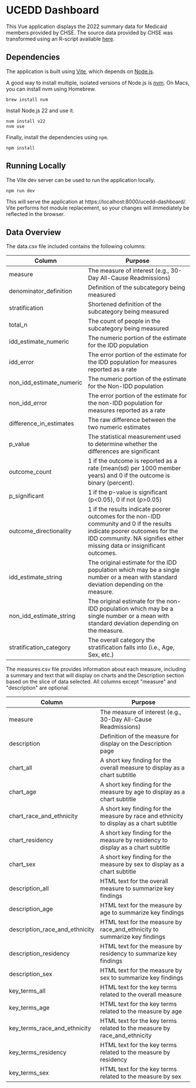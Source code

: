 # UCEDD Dashboard

This Vue application displays the 2022 summary data for Medicaid members provided by CHSE. The source data provided by CHSE was transformed using an R-script available [here](https://source.ohsu.edu/OCTRI-Apps/ucedd-data-transformation/tree/main).

## Dependencies

The application is built using [Vite](https://vite.dev/), which depends on [Node.js](https://nodejs.org/en).

A good way to install multiple, isolated versions of Node.js is [nvm](https://github.com/nvm-sh/nvm). On Macs, you can install nvm using Homebrew.

```
brew install nvm
```

Install Node.js 22 and use it.

```
nvm install v22
nvm use
```

Finally, install the dependencies using `npm`.

```
npm install
```

## Running Locally

The Vite dev server can be used to run the application locally.

```
npm run dev
```

This will serve the application at https://localhost:8000/ucedd-dashboard/. Vite performs hot module replacement, so your changes will immediately be reflected in the browser.

## Data Overview

The data.csv file included contains the following columns:

|Column|Purpose|
|------|-------|
|measure|The measure of interest (e.g., 30-Day All-Cause Readmissions)|
|denominator_definition|Definition of the subcategory being measured|
|stratification|Shortened definition of the subcategory being measured|
|total_n|The count of people in the subcategory being measured|
|idd_estimate_numeric|The numeric portion of the estimate for the IDD population|
|idd_error|The error portion of the estimate for the IDD population for measures reported as a rate|
|non_idd_estimate_numeric|The numeric portion of the estimate for the Non-IDD population|
|non_idd_error|The error portion of the estimate for the non-IDD population for measures reported as a rate|
|difference_in_estimates|The raw difference between the two numeric estimates|
|p_value|The statistical measurement used to determine whether the differences are significant|
|outcome_count|1 if the outcome is reported as a rate (mean(sd) per 1000 member years) and 0 if the outcome is binary (percent).|
|p_significant|1 if the p-value is significant (p<0.05), 0 if not (p>0.05)|
|outcome_directionality|1 if the results indicate poorer outcomes for the non-IDD community and 0 if the results indicate poorer outcomes for the IDD community. NA signifies either missing data or insignificant outcomes.|
|idd_estimate_string|The original estimate for the IDD population which may be a single number or a mean with standard deviation depending on the measure.|
|non_idd_estimate_string|The original estimate for the non-IDD population which may be a single number or a mean with standard deviation depending on the measure.|
|stratification_category|The overall category the stratification falls into (i.e., Age, Sex, etc.)|

The measures.csv file provides information about each measure, including a summary and text that will display on charts and the Description section based on the slice of data selected. All columns except "measure" and "description" are optional.

|Column|Purpose|
|------|-------|
|measure|The measure of interest (e.g., 30-Day All-Cause Readmissions)|
|description|Definition of the measure for display on the Description page|
|chart_all|A short key finding for the overall measure to display as a chart subtitle|
|chart_age|A short key finding for the measure by age to display as a chart subtitle|
|chart_race_and_ethnicity|A short key finding for the measure by race and ethnicity to display as a chart subtitle|
|chart_residency|A short key finding for the measure by residency to display as a chart subtitle|
|chart_sex|A short key finding for the measure by sex to display as a chart subtitle|
|description_all|HTML text for the overall measure to summarize key findings|
|description_age|HTML text for the measure by age to summarize key findings|
|description_race_and_ethnicity|HTML text for the measure by race_and_ethnicity to summarize key findings|
|description_residency|HTML text for the measure by residency to summarize key findings|
|description_sex|HTML text for the measure by sex to summarize key findings|
|key_terms_all|HTML text for the key terms related to the overall measure|
|key_terms_age|HTML text for the key terms related to the measure by age|
|key_terms_race_and_ethnicity|HTML text for the key terms related to the measure by race_and_ethnicity|
|key_terms_residency|HTML text for the key terms related to the measure by residency|
|key_terms_sex|HTML text for the key terms related to the measure by sex|
